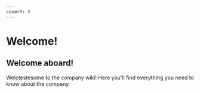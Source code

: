 ```yaml
---
coverY: 0
---
```


# Welcome!

## Welcome aboard!

Welctestesome to the company wiki! Here you'll find everything you need to know about the company.

